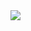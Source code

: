 <img src="https://mir-s3-cdn-cf.behance.net/project_modules/disp/fe36cc42774743.57ee5f329fae6.gif"/>
